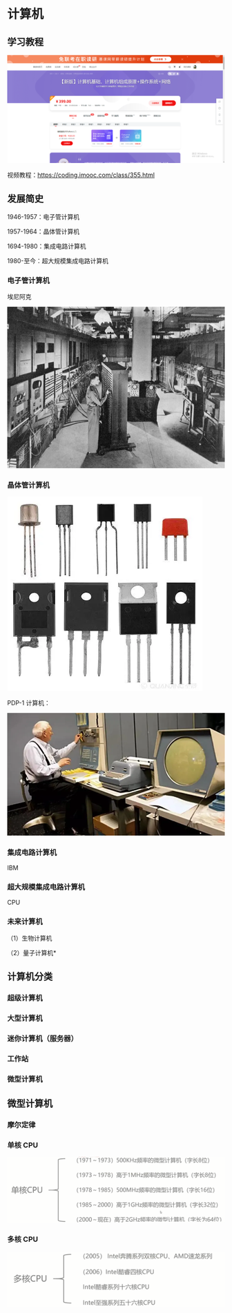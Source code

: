 # 计算机

## 学习教程

![alt text](img/image.png)

视频教程：<https://coding.imooc.com/class/355.html>

## 发展简史

1946-1957：电子管计算机

1957-1964：晶体管计算机

1694-1980：集成电路计算机

1980-至今：超大规模集成电路计算机

### 电子管计算机

埃尼阿克

![alt text](img/image-1.png)

### 晶体管计算机

![alt text](img/image-2.png)

PDP-1 计算机：

![alt text](img/image-4.png)

### 集成电路计算机

IBM

### 超大规模集成电路计算机

CPU

### 未来计算机

（1）生物计算机

（2）量子计算机\*

## 计算机分类

### 超级计算机

### 大型计算机

### 迷你计算机（服务器）

### 工作站

### 微型计算机

## 微型计算机

### 摩尔定律

### 单核 CPU

![alt text](img/image-5.png)

### 多核 CPU

![alt text](img/image-6.png)
